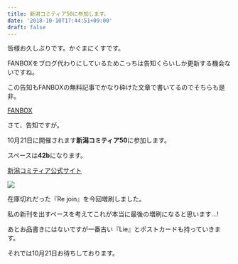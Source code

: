 ```yaml
---
title: 新潟コミティア50に参加します。
date: '2018-10-10T17:44:51+09:00'
draft: false
---
```

皆様お久しぶりです。かぐまにくすです。

FANBOXをブログ代わりにしているためこっちは告知くらいしか更新する機会ないですね。

この告知もFANBOXの無料記事でかなり砕けた文章で書いてるのでそちらも是非。

[FANBOX](https://www.pixiv.net/fanbox/creator/14646991/post/171915)

さて、告知ですが。

10月21日に開催されます**新潟コミティア50**に参加します。

スペースは**42b**になります。

[新潟コミティア公式サイト](https://gataket.com/comitia/)

![](/images/uploads/お品書き50.png)

在庫切れだった『Re join』を今回増刷しました。

私の新刊を出すペースを考えてこれが本当に最後の増刷になると思います...!

あとお品書きにはないですが一番古い『Lie』とポストカードも持っていきます。

それでは10月21日お待ちしております。
